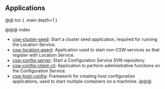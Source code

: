 ## Applications

@@ toc { .main depth=1 }

@@@ index
* [csw-cluster-seed](../apps/cswclusterseed.md): Start a cluster seed application, required for running the Location Service.
* [csw-location-agent](../apps/cswlocationagent.md): Application used to start non-CSW services so that register with Location Service.
* [csw-config-server](../apps/cswonfigserverapp.md): Start a Configuration Service SVN repository.
* [csw-config-client-cli](../apps/cswconfigclientcli.md): Application to perform administrative functions on the Configuration Service.
* [csw-host-config](../apps/hostconfig.md): Framework for creating host configuration applications, used to start multiple containers on a machnine.
@@@